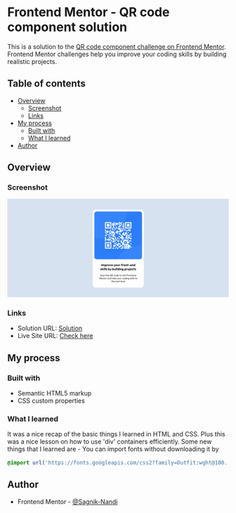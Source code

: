 # Frontend Mentor - QR code component solution

This is a solution to the [QR code component challenge on Frontend Mentor](https://www.frontendmentor.io/challenges/qr-code-component-iux_sIO_H). Frontend Mentor challenges help you improve your coding skills by building realistic projects. 

## Table of contents

- [Overview](#overview)
  - [Screenshot](#screenshot)
  - [Links](#links)
- [My process](#my-process)
  - [Built with](#built-with)
  - [What I learned](#what-i-learned)
- [Author](#author)


## Overview

### Screenshot

![Screenshot](./images/screenshot.png)


### Links

- Solution URL: [Solution](./index.html)
- Live Site URL: [Check here](https://sagnik-nandi.github.io/Front-end-Proj-1-qr-code/)

## My process

### Built with

- Semantic HTML5 markup
- CSS custom properties


### What I learned

It was a nice recap of the basic things I learned in HTML and CSS. Plus this was a nice lesson on how to use 'div' containers efficiently. Some new things that I learned are -
You can import fonts without downloading it by
```css
@import url('https://fonts.googleapis.com/css2?family=Outfit:wght@100..900&display=swap');
```


## Author

- Frontend Mentor - [@Sagnik-Nandi](https://www.frontendmentor.io/profile/Sagnik-Nandi)


